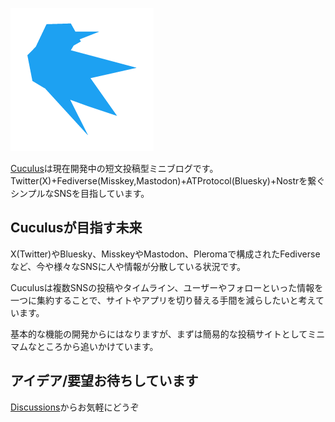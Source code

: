![Cuculus](https://raw.githubusercontent.com/cuculus-dev/.github/main/profile/cuculus.png)

[Cuculus](https://github.com/cuculus-dev)は現在開発中の短文投稿型ミニブログです。  
Twitter(X)+Fediverse(Misskey,Mastodon)+ATProtocol(Bluesky)+Nostrを繋ぐシンプルなSNSを目指しています。  

## Cuculusが目指す未来
X(Twitter)やBluesky、MisskeyやMastodon、Pleromaで構成されたFediverseなど、今や様々なSNSに人や情報が分散している状況です。

Cuculusは複数SNSの投稿やタイムライン、ユーザーやフォローといった情報を一つに集約することで、サイトやアプリを切り替える手間を減らしたいと考えています。  

基本的な機能の開発からにはなりますが、まずは簡易的な投稿サイトとしてミニマムなところから追いかけています。

## アイデア/要望お待ちしています

[Discussions](https://github.com/orgs/cuculus-dev/discussions)からお気軽にどうぞ

<!--

**Here are some ideas to get you started:**

🙋‍♀️ A short introduction - what is your organization all about?
🌈 Contribution guidelines - how can the community get involved?
👩‍💻 Useful resources - where can the community find your docs? Is there anything else the community should know?
🍿 Fun facts - what does your team eat for breakfast?
🧙 Remember, you can do mighty things with the power of [Markdown](https://docs.github.com/github/writing-on-github/getting-started-with-writing-and-formatting-on-github/basic-writing-and-formatting-syntax)
-->
